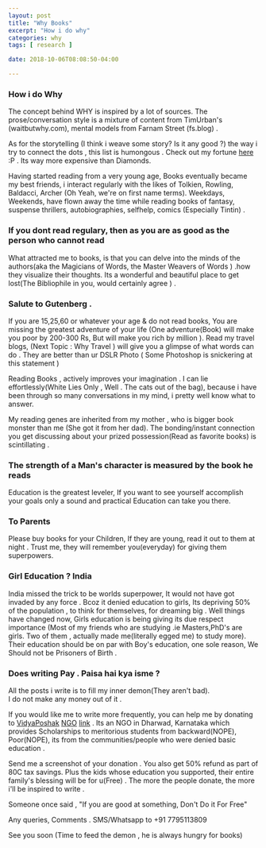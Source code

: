 ```yaml
---
layout: post
title: "Why Books"
excerpt: "How i do why"
categories: why
tags: [ research ]

date: 2018-10-06T08:08:50-04:00

---
```


### How i do Why

The concept behind WHY is inspired by a lot of sources.
The prose/conversation style is a mixture of content from TimUrban's (waitbutwhy.com), mental models from Farnam Street (fs.blog) .

As for the storytelling (I think i weave some story? Is it any good ?)
the way i try to connect the dots , this list is humongous .
Check out my fortune [here]( http://sachinshetty.libib.com) :P . Its way more expensive than Diamonds.

Having started reading from a very young age, Books eventually became my best friends,  i interact regularly with the likes of Tolkien, Rowling, Baldacci, Archer (Oh Yeah, we're on first name terms). Weekdays, Weekends, have flown away the time while reading books of fantasy, suspense thrillers, autobiographies, selfhelp, comics (Especially Tintin) .

### If you dont read regulary, then as you are as good as the person who cannot read

What attracted me to books, is that you can delve into the minds of the authors(aka the Magicians of Words, the Master Weavers of Words ) .how they visualize their thoughts. Its a wonderful and beautiful place to get lost(The Bibliophile in you, would certainly agree )  .

### Salute to Gutenberg .

If you are 15,25,60 or whatever your age & do not read books, You are missing the greatest adventure of your life (One adventure(Book) will make you poor by 200-300 Rs, But will make you rich by million  ).  Read my travel blogs, (Next Topic : Why Travel ) will give you a glimpse of what words can do . They are better than ur DSLR Photo ( Some Photoshop is snickering at this statement )

Reading Books , actively improves your imagination . I can lie effortlessly(White Lies Only , Well . The cats out of the bag), because i have been through so many conversations in my mind, i pretty well know what to answer.

My reading genes are inherited from my mother , who is bigger book monster than me (She got it from her dad). The bonding/instant connection you get discussing about your prized possession(Read as favorite books) is scintillating .

### The strength of a Man's character is measured by the book he reads

Education is the greatest leveler, If you want to see yourself accomplish your goals only a sound and practical Education can take you there.

### To Parents
  Please buy books for your Children, If they are young, read it out to them at night . Trust me, they will remember you(everyday) for giving them  superpowers.


### Girl Education ? India

India missed the trick to be worlds superpower, It would not have got invaded by any force . Bcoz it denied education to girls, Its depriving 50% of the population , to think for themselves, for dreaming big .
Well things have changed now, Girls education is being giving its due respect importance (Most of my friends who are studying .ie Masters,PhD's are girls. Two of them , actually made me(literally egged me) to study more). Their education should be on par with Boy's education,
one sole reason, We Should not be Prisoners of Birth .


### Does writing Pay . Paisa hai kya isme ?
All the posts i write is to fill my inner demon(They aren't bad).  
I do not make any money out of it .

If you would like me to write more frequently, you can help me by donating to [VidyaPoshak](http://www.vidyaposhak.ngo/) [NGO](http://www.vidyaposhak.ngo/) [link](http://www.vidyaposhak.ngo/) .
Its an NGO in Dharwad, Karnataka which provides Scholarships to meritorious students from backward(NOPE), Poor(NOPE), its from the communities/people who were denied basic education .

Send me a screenshot of your donation . You also get 50% refund as part of 80C tax savings. Plus the kids whose education you supported, their entire family's blessing will be for u(Free) .
The more the people donate, the more i'll be inspired to write .

Someone once said , "If you are good at something, Don't Do it For Free"


Any queries, Comments . SMS/Whatsapp to +91 7795113809

See you soon (Time to feed the demon , he is always hungry for books)
